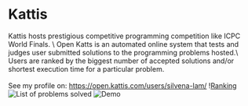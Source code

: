 # Kattis
Kattis hosts prestigious competitive programming competition like ICPC World Finals.
\ 
Open Katts is an automated online system that tests and judges user submitted solutions to the programming problems hosted.\ 
Users are ranked by the biggest number of accepted solutions and/or shortest execution time for a particular problem.\
\
See my profile on: https://open.kattis.com/users/silvena-lam/
\![Ranking](https://github.com/websponse/kattis/blob/6325b9d2f61337eaa60df9dff17f9270c9f8fb72/Img/Ranking.png?raw=true)
![List of problems solved](https://github.com/websponse/kattis/blob/6325b9d2f61337eaa60df9dff17f9270c9f8fb72/Img/Problems%20Solved.png?raw=true)
![Demo](https://github.com/sl-pulse/matplot-qin/blob/main/img/revenue_view.png**?raw=true)
